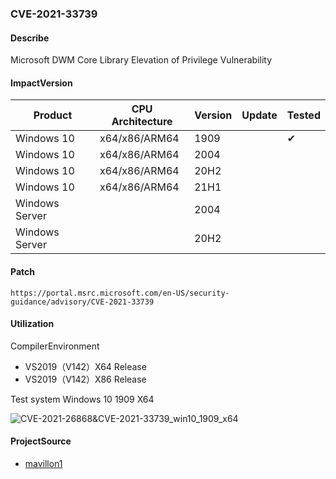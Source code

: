 ### CVE-2021-33739

#### Describe

Microsoft DWM Core Library Elevation of Privilege Vulnerability

#### ImpactVersion

| Product             | CPU Architecture | Version | Update | Tested             |
| ------------------- | ---------------- | ------- | ------ | ------------------ |
| Windows 10 | x64/x86/ARM64 | 1909 | | &#10004; |
| Windows 10 | x64/x86/ARM64 | 2004 | | |
| Windows 10 | x64/x86/ARM64 | 20H2 | | |
| Windows 10 | x64/x86/ARM64 | 21H1 | | |
| Windows Server | | 2004 | | |
| Windows Server | | 20H2 | | |

#### Patch

```
https://portal.msrc.microsoft.com/en-US/security-guidance/advisory/CVE-2021-33739
```

#### Utilization

CompilerEnvironment

- VS2019（V142）X64 Release
- VS2019（V142）X86 Release

Test system Windows 10 1909 X64

![CVE-2021-26868&CVE-2021-33739_win10_1909_x64](https://raw.github.com/Ascotbe/Random-img/master/Kernelhub/CVE-2021-26868&CVE-2021-33739_win10_1909_x64.gif)

#### ProjectSource

- [mavillon1](https://github.com/mavillon1/CVE-2021-33739-POC)